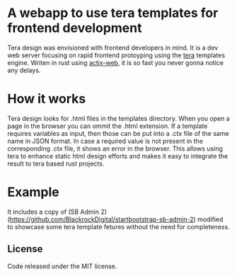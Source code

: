
# A webapp to use tera templates for frontend development
Tera design was envisioned with frontend developers in mind.
It is a dev web server focusing on rapid frontend protoyping using the [tera](https://crates.io/crates/tera) templates engine.
Writen in rust using [actix-web](https://crates.io/crates/actix-web/1.0.0-rc), it is so fast you never gonna notice any delays.

# How it works
Tera design looks for .html files in the templates directory.
When you open a page in the browser you can ommit the .html extension.
If a template requires variables as input, then those can be put into a .ctx file of the same name in JSON format.
In case a required value is not present in the corresponding .ctx file, it shows an error in the browser.
This allows using tera to enhance static html design efforts and makes it easy to integrate the result to tera based rust projects.

# Example
It includes a copy of (SB Admin 2)(https://github.com/BlackrockDigital/startbootstrap-sb-admin-2) modified to showcase some tera template fetures without the need for completeness.

## License
Code released under the MIT license.